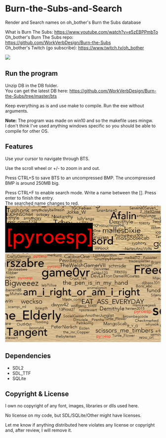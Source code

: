 # Burn-the-Subs-and-Search

Render and Search names on oh_bother's Burn the Subs database


What is Burn The Subs: https://www.youtube.com/watch?v=e5zEBPPmbTo  
Oh_bother's Burn The Subs repo: https://github.com/WorkVerbDesign/Burn-the-Subs  
Oh_bother's Twitch (go subscribe): https://www.twitch.tv/oh_bother  

![](./bts.png)

## Run the program

Unzip DB in the DB folder.  
You can get the latest DB here: https://github.com/WorkVerbDesign/Burn-the-Subs/tree/master/bts

Keep everything as is and use make to compile.
Run the exe without arguments.

**Note:** The program was made on win10 and so the makefile uses mingw.  
I don't think I've used anything windows specific so you should be able to compile for other OS.

## Features
Use your cursor to navigate through BTS.  

Use the scroll wheel or +/- to zoom in and out.

Press CTRL+S to save BTS to an uncompressed BMP. The uncompressed BMP is around 250MB big.  

Press CTRL+F to enable search mode. Write a name between the []. Press enter to finish the entry.  
The searched name changes to red.  
![](./bts_search1.png)  
![](./bts_search2.png)

## Dependencies
- SDL2
- SDL_TTF
- SQLite
 
## Copyright & License

I own no copyright of any font, images, libraries or dlls used here.  

No license on my code, but SDL/SQLite/Other might have licenses.  


Let me know if anything distributed here violates any license or copyright and, after review, I will remove it.  
